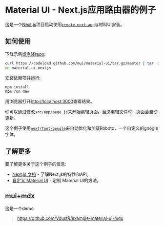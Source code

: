# Material UI - Next.js应用路由器的例子

这是一个[Next.js](https://nextjs.org/)项目启动使用[`create-next-app`](https://github.com/vercel/next.js/tree/canary/packages/create-next-app)与材料UI安装。

## 如何使用

下载示例[或克隆repo](https://github.com/mui/material-ui):

<!-- #default-branch-switch -->

```bash
curl https://codeload.github.com/mui/material-ui/tar.gz/master | tar -xz --strip=2  material-ui-master/examples/material-ui-nextjs
cd material-ui-nextjs
```

安装依赖项并运行:

```bash
npm install
npm run dev
```

用浏览器打开[http://localhost:3000](http://localhost:3000)查看结果。

你可以通过修改`src/app/page.js`来开始编辑页面。当您编辑文件时，页面会自动更新。

这个例子使用[`next/font/google`](https://nextjs.org/docs/app/building-your-application/optimizing/fonts#google-fonts)来自动优化和加载Roboto，一个自定义的google字体。

## 了解更多

要了解更多关于这个例子的信息:

- [Next.js 文档](https://nextjs.org/docs) - 了解Next.js的特性和API。
- [自定义 Material UI](https://mui.com/material-ui/customization/how-to-customize/) - 定制 Material UI的方法。

## mui+mdx

这是一个demo

> https://github.com/VdustR/example-material-ui-mdx
